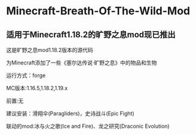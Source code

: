 # Minecraft-Breath-Of-The-Wild-Mod
## 适用于Minecraft1.18.2的旷野之息mod现已推出
这是旷野之息mod1.18.2版本的源代码

为Minecraft添加了一些《塞尔达传说·旷野之息》中的物品和生物

运行方式：forge

MC版本:1.16.5,1.18.2,1.19.x

前置:无

建议安装：滑翔伞(Paragliders)，史诗战斗(Epic Fight)

联动的mod:冰与火之歌(Ice and Fire)、龙之研究(Draconic Evolution)
